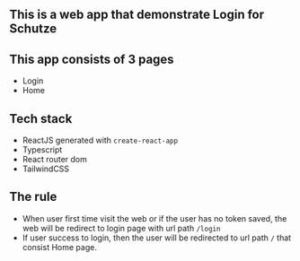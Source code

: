## This is a web app that demonstrate Login for Schutze

## This app consists of 3 pages
- Login
- Home

## Tech stack
- ReactJS generated with `create-react-app`
- Typescript
- React router dom
- TailwindCSS

## The rule
- When user first time visit the web or if the user has no token saved, the web will be redirect to login page with url path `/login`
- If user success to login, then the user will be redirected to url path `/` that consist Home page.